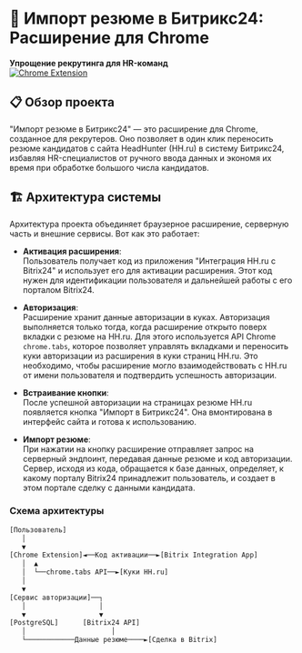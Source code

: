 # 🔄 Импорт резюме в Битрикс24: Расширение для Chrome  
**Упрощение рекрутинга для HR-команд**  
[![Chrome Extension](https://img.shields.io/badge/Chrome_Web_Store-4.5/5⭐-4285F4?logo=googlechrome&logoColor=white)](https://chromewebstore.google.com/detail/%D0%B8%D0%BC%D0%BF%D0%BE%D1%80%D1%82-%D1%80%D0%B5%D0%B7%D1%8E%D0%BC%D0%B5/mjepbnolegdpfonnhhjjjgffiidibbkc?pli=1)

## 📋 Обзор проекта  
"Импорт резюме в Битрикс24" — это расширение для Chrome, созданное для рекрутеров. Оно позволяет в один клик переносить резюме кандидатов с сайта HeadHunter (HH.ru) в систему Битрикс24, избавляя HR-специалистов от ручного ввода данных и экономя их время при обработке большого числа кандидатов.

## 🏗️ Архитектура системы  
Архитектура проекта объединяет браузерное расширение, серверную часть и внешние сервисы. Вот как это работает:

- **Активация расширения**:  
  Пользователь получает код из приложения "Интеграция HH.ru с Bitrix24" и использует его для активации расширения. Этот код нужен для идентификации пользователя и дальнейшей работы с его порталом Bitrix24.

- **Авторизация**:  
  Расширение хранит данные авторизации в куках. Авторизация выполняется только тогда, когда расширение открыто поверх вкладки с резюме на HH.ru. Для этого используется API Chrome `chrome.tabs`, которое позволяет управлять вкладками и переносить куки авторизации из расширения в куки страниц HH.ru. Это необходимо, чтобы расширение могло взаимодействовать с HH.ru от имени пользователя и подтвердить успешность авторизации.

- **Встраивание кнопки**:  
  После успешной авторизации на страницах резюме HH.ru появляется кнопка "Импорт в Битрикс24". Она вмонтирована в интерфейс сайта и готова к использованию.

- **Импорт резюме**:  
  При нажатии на кнопку расширение отправляет запрос на серверный эндпоинт, передавая данные резюме и код авторизации. Сервер, исходя из кода, обращается к базе данных, определяет, к какому порталу Bitrix24 принадлежит пользователь, и создает в этом портале сделку с данными кандидата.

### Схема архитектуры  
```bash
[Пользователь]
   │
   ▼
[Chrome Extension]◄──Код активации──►[Bitrix Integration App]
   │  ▲
   │  └──chrome.tabs API──►[Куки HH.ru]
   │
   ▼
[Сервис авторизации]──┐
   │                  │
   ▼                  ▼
[PostgreSQL]      [Bitrix24 API]
   │                     │
   └────────────Данные резюме────►[Сделка в Bitrix]
```
